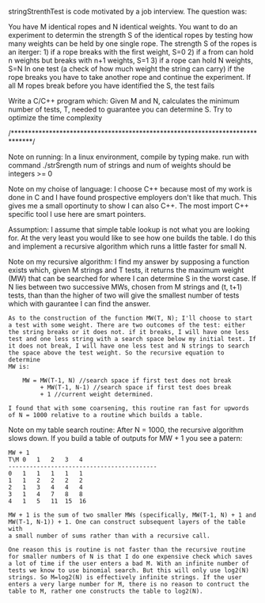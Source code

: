 stringStrenthTest is code motivated by a job interview. The question was:

You have M identical ropes and N identical weights. You want to do an experiment
to determin the strength S of the identical ropes by testing how many weights
can be held by one single rope.  The strength S of the ropes is an iterger:
	1) if a rope breaks with the first weight, S=0
	2) if a from can hold n weights but breaks with n+1 weights, S=1
	3) if a rope can hold N weights, S=N
In one test (a check of how much weight the string can carry) if the rope breaks
you have to take another rope and continue the experiment. If all M ropes break
before you have identified the S, the test fails

Write a C/C++ program which:
	Given M and N, calculates the minimum number of tests, T, needed to 
	guarantee you can determine S. Try to optimize the time complexity

/******************************************************************************/

Note on running:
	In a linux environment, compile by typing make.
	run with command ./strSrength <int num of strings> <int num of weights>
	num of strings and num of weights should be integers >= 0

Note on my choise of language:
	I choose C++ because most of my work is done in C and I have found 
	prospective employers don't like that much. This gives me a small
	oportinuty to show I can also C++. The most import C++ specific tool I
	use here are smart pointers.

Assumption:
	I assume that simple table lookup is not what you are looking for. At
	the very least you would like to see how one builds the table. I do
	this and implement a recursive algorithm which runs a little faster for
	small N.

Note on my recursive algorithm:
	I find my answer by supposing a function exists which, given M strings
	and T tests, it returns the maximum weight (MW) that can be searched
	for where I can determine S in the worst case. If N lies between two
	successive MWs, chosen from M strings and (t, t+1) tests, than than the
	higher of two will give the smallest number of tests which with
	gaurantee I can find the answer. 

	As to the construction of the function MW(T, N); I'll choose to start
	a test with some weight. There are two outcomes of the test: either 
	the string breaks or it does not. if it breaks, I will have one less 
	test and one less string with a search space below my initial test. If
	it does not break, I will have one less test and N strings to search
	the space above the test weight. So the recursive equation to determine
	MW is:

		MW = MW(T-1, N) //search space if first test does not break
		     + MW(T-1, N-1) //search space if first test does break
		     + 1 //current weight determined.

	I found that with some coarsening, this routine ran fast for upwords
	of N = 1000 relative to a routine which builds a table.
	
Note on my table search routine:
	After N = 1000, the recursive algorithm slows down. If you build a 
	table of outputs for MW + 1 you see a patern:

	MW + 1
	T\M	0	1	2	3	4	
	------------------------------------------
	0	1	1	1	1	1
	1	1	2	2	2	2
	2	1	3	4	4	4
	3	1	4	7	8	8
	4	1	5	11	15	16

	MW + 1 is the sum of two smaller MWs (specifically, MW(T-1, N) + 1 and
	MW(T-1, N-1)) + 1. One can construct subsequent layers of the table with 
	a small number of sums rather than with a recursive call. 

	One reason this is routine is not faster than the recursive routine
	for smaller numbers of N is that I do one expensive check which saves
	a lot of time if the user enters a bad M. With an infinite number of
	tests we know to use binomial search. But this will only use log2(N)
	strings. So M=log2(N) is effectively infinite strings. If the user
	enters a very large number for M, there is no reason to contruct the
	table to M, rather one constructs the table to log2(N).


